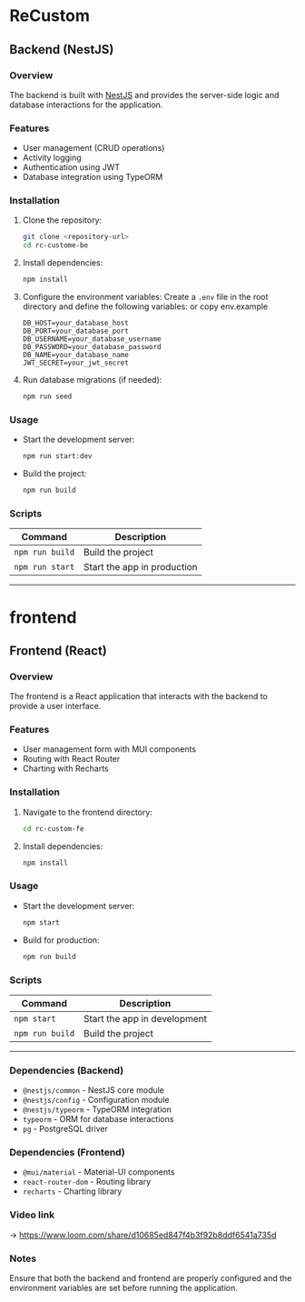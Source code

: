# ReCustom

## Backend (NestJS)

### Overview

The backend is built with [NestJS](https://nestjs.com/) and provides the server-side logic and database interactions for the application.

### Features

- User management (CRUD operations)
- Activity logging
- Authentication using JWT
- Database integration using TypeORM

### Installation

1. Clone the repository:

   ```bash
   git clone <repository-url>
   cd rc-custome-be
   ```

2. Install dependencies:

   ```bash
   npm install
   ```

3. Configure the environment variables:
   Create a `.env` file in the root directory and define the following variables: or copy env.example

   ```env
   DB_HOST=your_database_host
   DB_PORT=your_database_port
   DB_USERNAME=your_database_username
   DB_PASSWORD=your_database_password
   DB_NAME=your_database_name
   JWT_SECRET=your_jwt_secret
   ```

4. Run database migrations (if needed):
   ```bash
   npm run seed
   ```

### Usage

- Start the development server:

  ```bash
  npm run start:dev
  ```

- Build the project:
  ```bash
  npm run build
  ```

### Scripts

| Command         | Description                 |
| --------------- | --------------------------- |
| `npm run build` | Build the project           |
| `npm run start` | Start the app in production |

---

# frontend

## Frontend (React)

### Overview

The frontend is a React application that interacts with the backend to provide a user interface.

### Features

- User management form with MUI components
- Routing with React Router
- Charting with Recharts

### Installation

1. Navigate to the frontend directory:

   ```bash
   cd rc-custom-fe
   ```

2. Install dependencies:
   ```bash
   npm install
   ```

### Usage

- Start the development server:

  ```bash
  npm start
  ```

- Build for production:
  ```bash
  npm run build
  ```

### Scripts

| Command         | Description                  |
| --------------- | ---------------------------- |
| `npm start`     | Start the app in development |
| `npm run build` | Build the project            |

---

### Dependencies (Backend)

- `@nestjs/common` - NestJS core module
- `@nestjs/config` - Configuration module
- `@nestjs/typeorm` - TypeORM integration
- `typeorm` - ORM for database interactions
- `pg` - PostgreSQL driver

### Dependencies (Frontend)

- `@mui/material` - Material-UI components
- `react-router-dom` - Routing library
- `recharts` - Charting library

### Video link

-> https://www.loom.com/share/d10685ed847f4b3f92b8ddf6541a735d

### Notes

Ensure that both the backend and frontend are properly configured and the environment variables are set before running the application.
